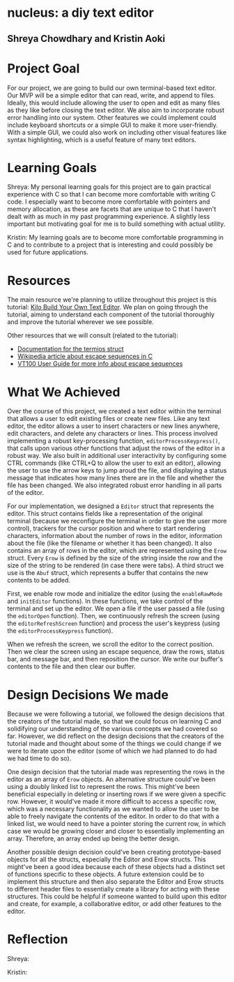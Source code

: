 # nucleus: a diy text editor
## Shreya Chowdhary and Kristin Aoki

# Project Goal

For our project, we are going to build our own terminal-based text editor. Our MVP will be a simple editor that can read, write, and append to files. Ideally, this would include allowing the user to open and edit as many files as they like before closing the text editor. We also aim to incorporate robust error handling into our system. Other features we could implement could include keyboard shortcuts or a simple GUI to make it more user-friendly. With a simple GUI, we could also work on including other visual features like syntax highlighting, which is a useful feature of many text editors.

# Learning Goals

Shreya: My personal learning goals for this project are to gain practical experience with C so that I can become more comfortable with writing C code. I especially want to become more comfortable with pointers and memory allocation, as these are facets that are unique to C that I haven't dealt with as much in my past programming experience. A slightly less important but motivating goal for me is to build something with actual utility.

Kristin: My learning goals are to become more comfortable programming in C and to contribute to a project that is interesting and could possibly be used for future applications.

# Resources

The main resource we're planning to utilize throughout this project is this tutorial: [Kilo Build Your Own Text Editor](https://viewsourcecode.org/snaptoken/kilo/index.html). We plan on going through the tutorial, aiming to understand each component of the tutorial thoroughly and improve the tutorial wherever we see possible.

Other resources that we will consult (related to the tutorial):
* [Documentation for the termios struct](http://man7.org/linux/man-pages/man3/termios.3.html)
* [Wikipedia article about escape sequences in C](https://en.wikipedia.org/wiki/Escape_sequences_in_C)
* [VT100 User Guide for more info about escape sequences](https://vt100.net/docs/vt100-ug/chapter3.html)

# What We Achieved
Over the course of this project, we created a text editor within the terminal that allows a user to edit existing files or create new files. Like any text editor, the editor allows a user to insert characters or new lines anywhere, edit characters, and delete any characters or lines. This process involved implementing a robust key-processing function, `editorProcessKeypress()`, that calls upon various other functions that adjust the rows of the editor in a robust way. We also built in additional user interactivity by configuring some CTRL commands (like CTRL+Q to allow the user to exit an editor), allowing the user to use the arrow keys to jump aroud the file, and displaying a status message that indicates how many lines there are in the file and whether the file has been changed. We also integrated robust error handling in all parts of the editor.

For our implementation, we designed a `Editor` struct that represents the editor. This struct contains fields like a representation of the original terminal (because we reconfigure the terminal in order to give the user more control), trackers for the cursor position and where to start rendering characters, information about the number of rows in the editor, information about the file (like the filename or whether it has been changed). It also contains an array of rows in the editor, which are represented using the `Erow` struct. Every `Erow` is defined by the size of the string inside the row and the size of the string to be rendered (in case there were tabs). A third struct we use is the `Abuf` struct, which represents a buffer that contains the new contents to be added.

First, we enable row mode and initialize the editor (using the `enableRawMode` and `initEditor` functions). In these functions, we take control of the terminal and set up the editor. We open a file if the user passed a file (using the `editorOpen` function). Then, we continuously refresh the screen (using the `editorRefreshScreen` function) and process the user's keypress (using the `editorProcessKeypress` function).

When we refresh the screen, we scroll the editor to the correct position. Then we clear the screen using an escape sequence, draw the rows, status bar, and message bar, and then reposition the cursor. We write our buffer's contents to the file and then clear our buffer.

# Design Decisions We made

Because we were following a tutorial, we followed the design decisions that the creators of the tutorial made, so that we could focus on learning C and solidifying our understanding of the various concepts we had covered so far. However, we did reflect on the design decisions that the creators of the tutorial made and thought about some of the things we could change if we were to iterate upon the editor (some of which we had planned to do had we had time to do so).

One design decision that the tutorial made was representing the rows in the editor as an array of `Erow` objects. An alternative structure could've been using a doubly linked list to represent the rows. This might've been beneficial especially in deleting or inserting rows if we were given a specific row. However, it would've made it more difficult to access a specific row, which was a necessary functionality as we wanted to allow the user to be able to freely navigate the contents of the editor. In order to do that with a linked list, we would need to have a pointer storing the current row, in which case we would be growing closer and closer to essentially implementing an array. Therefore, an array ended up being the better design.

Another possible design decision could've been creating prototype-based objects for all the structs, especially the Editor and Erow structs. This might've been a good idea because each of these objects had a distinct set of functions specific to these objects. A future extension could be to implement this structure and then also separate the Editor and Erow structs to different header files to essentially create a library for acting with these structures. This could be helpful if someone wanted to build upon this editor and create, for example, a collaborative editor, or add other features to the editor.


# Reflection

Shreya:

Kristin:
